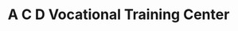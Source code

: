 ---
title: "A C D Vocational Training Center"
url: /gbarnga/a-c-d-vocational-training-center/
shop: tailor
---